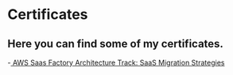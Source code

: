 # Certificates
## Here you can find some of my certificates.

-<a href="https://github.com/aragaomiguel/certificates/files/14735699/AWS.Course.Completion.Certificate.pdf">
 AWS Saas Factory Architecture Track: SaaS Migration Strategies
</a>
